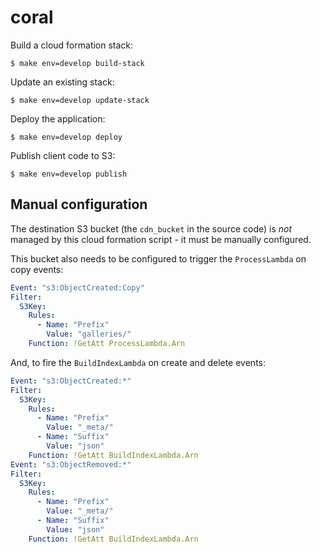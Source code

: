 coral
=====

Build a cloud formation stack:

```
$ make env=develop build-stack
```

Update an existing stack:

```
$ make env=develop update-stack
```

Deploy the application:

```
$ make env=develop deploy
```

Publish client code to S3:

```
$ make env=develop publish
```

## Manual configuration

The destination S3 bucket (the `cdn_bucket` in the source code) is _not_
managed by this cloud formation script - it must be manually configured.

This bucket also needs to be configured to trigger the `ProcessLambda` on
copy events:

```yaml
Event: "s3:ObjectCreated:Copy"
Filter:
  S3Key:
    Rules:
      - Name: "Prefix"
        Value: "galleries/"
    Function: !GetAtt ProcessLambda.Arn
```

And, to fire the `BuildIndexLambda` on create and delete events:

```yaml
Event: "s3:ObjectCreated:*"
Filter:
  S3Key:
    Rules:
      - Name: "Prefix"
        Value: "_meta/"
      - Name: "Suffix"
        Value: "json"
    Function: !GetAtt BuildIndexLambda.Arn
Event: "s3:ObjectRemoved:*"
Filter:
  S3Key:
    Rules:
      - Name: "Prefix"
        Value: "_meta/"
      - Name: "Suffix"
        Value: "json"
    Function: !GetAtt BuildIndexLambda.Arn
```

